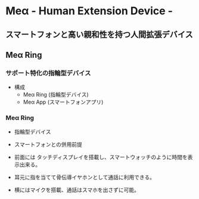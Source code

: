 # Meα - Human Extension Device -
## スマートフォンと高い親和性を持つ人間拡張デバイス 

## Meα Ring
### サポート特化の指輪型デバイス  
- 構成
  - Meα Ring (指輪型デバイス)
  - Meα App (スマートフォンアプリ) 

### Meα Ring
- 指輪型デバイス
- スマートフォンとの併用前提

- 前面には タッチディスプレイを搭載し、スマートウォッチのように時間を表示出来る。  
- 耳元に指を当てて骨伝導イヤホンとして通話に利用できる。
- 横にはマイクを搭載、通話はスマホを出さずに可能。
